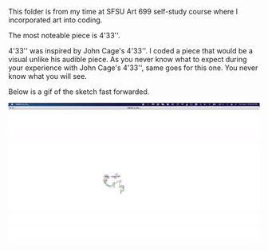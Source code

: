 This folder is from my time at SFSU Art 699 self-study course where I incorporated art into coding.

The most noteable piece is 4'33''.

4'33'' was inspired by John Cage's 4'33''. I coded a piece that would be a visual unlike his audible piece. As you never know what to expect during your experience with John Cage's 4'33'', same goes for this one. You never know what you will see. 

Below is a gif of the sketch fast forwarded. 

![Gif of 4'33''](https://github.com/jenjenayjen/Processing-Art-699/blob/master/433demo.gif)
